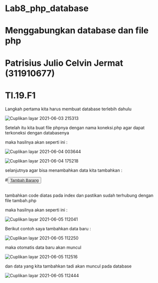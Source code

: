 # Lab8_php_database

# Menggabungkan database dan file php

# Patrisius Julio Celvin Jermat (311910677)
# TI.19.F1

Langkah pertama kita harus membuat database terlebih dahulu

![Cuplikan layar 2021-06-03 215313](https://user-images.githubusercontent.com/81411450/120879908-eaf9e280-c5f0-11eb-8cd6-892b23acb11a.png)

Setelah itu kita buat file phpnya dengan nama koneksi.php agar dapat terkoneksi dengan databasenya

maka hasilnya akan seperti ini :

![Cuplikan layar 2021-06-04 003644](https://user-images.githubusercontent.com/81411450/120880032-de29be80-c5f1-11eb-9652-ee84c43b3d6f.png)

![Cuplikan layar 2021-06-04 175218](https://user-images.githubusercontent.com/81411450/120880058-17622e80-c5f2-11eb-99df-262145e24ce6.png)

selanjutnya agar bisa menambahkan data kita tambahkan :

 #<button><a href="tambah.php">Tambah Barang</a></button>
      <br><br>

tambahkan code diatas pada index dan pastikan sudah terhubung dengan file tambah.php

maka hasilnya akan seperti ini :

![Cuplikan layar 2021-06-05 112041](https://user-images.githubusercontent.com/81411450/120880295-e2ef7200-c5f3-11eb-8437-073764feb32f.png)

Berikut contoh saya tambahkan data baru :

![Cuplikan layar 2021-06-05 112250](https://user-images.githubusercontent.com/81411450/120880803-a83b0900-c5f6-11eb-8134-b1e6c25bff34.png)

maka otomatis data baru akan muncul

![Cuplikan layar 2021-06-05 112516](https://user-images.githubusercontent.com/81411450/120880880-44fda680-c5f7-11eb-9654-0295a1c790df.png)

dan data yang kita tambahkan tadi akan muncul pada database


![Cuplikan layar 2021-06-05 112444](https://user-images.githubusercontent.com/81411450/120880926-91e17d00-c5f7-11eb-8650-113e77cd5e1e.png)




